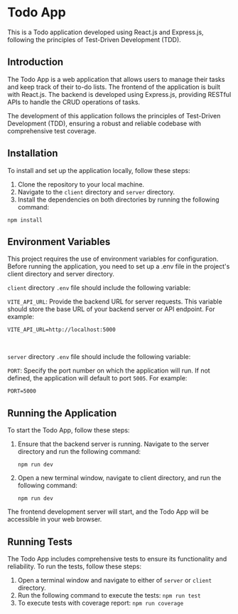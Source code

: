 # Todo App

This is a Todo application developed using React.js and Express.js, following the principles of Test-Driven Development (TDD).

## Introduction

The Todo App is a web application that allows users to manage their tasks and keep track of their to-do lists. The frontend of the application is built with React.js. The backend is developed using Express.js, providing RESTful APIs to handle the CRUD operations of tasks.

The development of this application follows the principles of Test-Driven Development (TDD), ensuring a robust and reliable codebase with comprehensive test coverage.

## Installation

To install and set up the application locally, follow these steps:

1. Clone the repository to your local machine.
2. Navigate to the `client` directory and `server` directory.
3. Install the dependencies on both directories by running the following command:
```
npm install
```

## Environment Variables

This project requires the use of environment variables for configuration. Before running the application, you need to set up a .env file in the project's client directory and server directory.

`client` directory `.env` file should include the following variable:

``VITE_API_URL``: Provide the backend URL for server requests. This variable should store the base URL of your backend server or API endpoint. For example:

```VITE_API_URL=http://localhost:5000```

<br>

`server` directory `.env` file should include the following variable:

``PORT``: Specify the port number on which the application will run. If not defined, the application will default to port `5005`. For example:

```PORT=5000```



## Running the Application

To start the Todo App, follow these steps:

1. Ensure that the backend server is running. Navigate to the server directory and run the following command:
   
   ```npm run dev```

3. Open a new terminal window, navigate to client directory, and run the following command:
   
   ```npm run dev```

The frontend development server will start, and the Todo App will be accessible in your web browser.

## Running Tests

The Todo App includes comprehensive tests to ensure its functionality and reliability. To run the tests, follow these steps:

1. Open a terminal window and navigate to either of `server` or `client` directory.
2. Run the following command to execute the tests:
   ```npm run test```
3. To execute tests with coverage report:
   ```npm run coverage```




